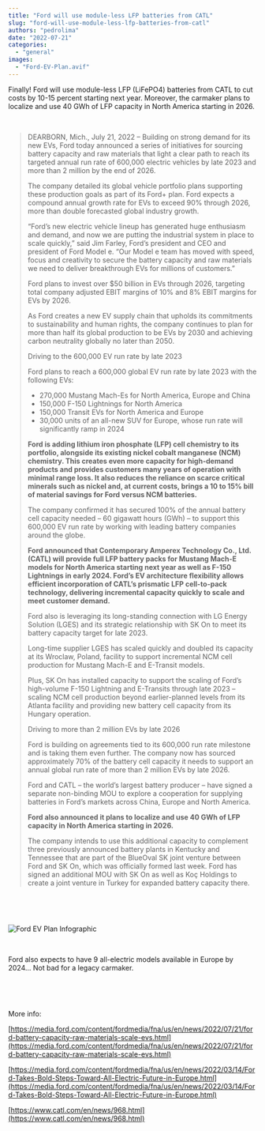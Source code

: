 ```yaml
---
title: "Ford will use module-less LFP batteries from CATL"
slug: "ford-will-use-module-less-lfp-batteries-from-catl"
authors: "pedrolima"
date: "2022-07-21"
categories: 
  - "general"
images: 
  - "Ford-EV-Plan.avif"
---
```


Finally! Ford will use module-less LFP (LiFePO4) batteries from CATL to cut costs by 10-15 percent starting next year. Moreover, the carmaker plans to localize and use 40 GWh of LFP capacity in North America starting in 2026.

 

> DEARBORN, Mich., July 21, 2022 – Building on strong demand for its new EVs, Ford today announced a series of initiatives for sourcing battery capacity and raw materials that light a clear path to reach its targeted annual run rate of 600,000 electric vehicles by late 2023 and more than 2 million by the end of 2026.
> 
> The company detailed its global vehicle portfolio plans supporting these production goals as part of its Ford+ plan. Ford expects a compound annual growth rate for EVs to exceed 90% through 2026, more than double forecasted global industry growth.
> 
> “Ford’s new electric vehicle lineup has generated huge enthusiasm and demand, and now we are putting the industrial system in place to scale quickly,” said Jim Farley, Ford’s president and CEO and president of Ford Model e. “Our Model e team has moved with speed, focus and creativity to secure the battery capacity and raw materials we need to deliver breakthrough EVs for millions of customers.”
> 
> Ford plans to invest over $50 billion in EVs through 2026, targeting total company adjusted EBIT margins of 10% and 8% EBIT margins for EVs by 2026.
> 
> As Ford creates a new EV supply chain that upholds its commitments to sustainability and human rights, the company continues to plan for more than half its global production to be EVs by 2030 and achieving carbon neutrality globally no later than 2050.
> 
> Driving to the 600,000 EV run rate by late 2023
> 
> Ford plans to reach a 600,000 global EV run rate by late 2023 with the following EVs:
> 
> - 270,000 Mustang Mach-Es for North America, Europe and China
> - 150,000 F-150 Lightnings for North America
> - 150,000 Transit EVs for North America and Europe
> - 30,000 units of an all-new SUV for Europe, whose run rate will significantly ramp in 2024
> 
> **Ford is adding lithium iron phosphate (LFP) cell chemistry to its portfolio, alongside its existing nickel cobalt manganese (NCM) chemistry. This creates even more capacity for high-demand products and provides customers many years of operation with minimal range loss. It also reduces the reliance on scarce critical minerals such as nickel and, at current costs, brings a 10 to 15% bill of material savings for Ford versus NCM batteries.**
> 
> The company confirmed it has secured 100% of the annual battery cell capacity needed – 60 gigawatt hours (GWh) – to support this 600,000 EV run rate by working with leading battery companies around the globe.
> 
> **Ford announced that Contemporary Amperex Technology Co., Ltd. (CATL) will provide full LFP battery packs for Mustang Mach-E models for North America starting next year as well as F-150 Lightnings in early 2024. Ford’s EV architecture flexibility allows efficient incorporation of CATL’s prismatic LFP cell-to-pack technology, delivering incremental capacity quickly to scale and meet customer demand.**
> 
> Ford also is leveraging its long-standing connection with LG Energy Solution (LGES) and its strategic relationship with SK On to meet its battery capacity target for late 2023.
> 
> Long-time supplier LGES has scaled quickly and doubled its capacity at its Wroclaw, Poland, facility to support incremental NCM cell production for Mustang Mach-E and E-Transit models.
> 
> Plus, SK On has installed capacity to support the scaling of Ford’s high-volume F-150 Lightning and E-Transits through late 2023 – scaling NCM cell production beyond earlier-planned levels from its Atlanta facility and providing new battery cell capacity from its Hungary operation.
> 
> Driving to more than 2 million EVs by late 2026
> 
> Ford is building on agreements tied to its 600,000 run rate milestone and is taking them even further. The company now has sourced approximately 70% of the battery cell capacity it needs to support an annual global run rate of more than 2 million EVs by late 2026.
> 
> Ford and CATL – the world’s largest battery producer – have signed a separate non-binding MOU to explore a cooperation for supplying batteries in Ford’s markets across China, Europe and North America.
> 
> **Ford also announced it plans to localize and use 40 GWh of LFP capacity in North America starting in 2026.**
> 
> The company intends to use this additional capacity to complement three previously announced battery plants in Kentucky and Tennessee that are part of the BlueOval SK joint venture between Ford and SK On, which was officially formed last week. Ford has signed an additional MOU with SK On as well as Koç Holdings to create a joint venture in Turkey for expanded battery capacity there.

 

 

![Ford EV Plan Infographic](images/Ford-EV-Plan-Infographic.avif)

 

Ford also expects to have 9 all-electric models available in Europe by 2024... Not bad for a legacy carmaker.

 

 

More info:

[https://media.ford.com/content/fordmedia/fna/us/en/news/2022/07/21/ford-battery-capacity-raw-materials-scale-evs.html](https://media.ford.com/content/fordmedia/fna/us/en/news/2022/07/21/ford-battery-capacity-raw-materials-scale-evs.html)

[https://media.ford.com/content/fordmedia/fna/us/en/news/2022/03/14/Ford-Takes-Bold-Steps-Toward-All-Electric-Future-in-Europe.html](https://media.ford.com/content/fordmedia/fna/us/en/news/2022/03/14/Ford-Takes-Bold-Steps-Toward-All-Electric-Future-in-Europe.html)

[https://www.catl.com/en/news/968.html](https://www.catl.com/en/news/968.html)
